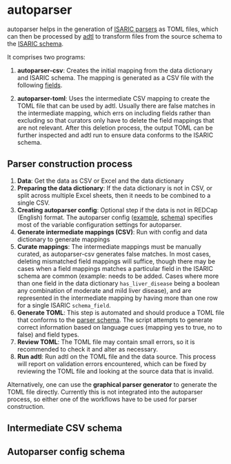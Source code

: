 # autoparser

autoparser helps in the generation of [ISARIC parsers](../isaric/parsers) as
TOML files, which can then be processed by
[adtl](https://github.com/globaldothealth/adtl) to transform files from the
source schema to the [ISARIC schema](../schemas/dev).

It comprises two programs:

1. **autoparser-csv**: Creates the initial mapping from the data dictionary and
   ISARIC schema. The mapping is generated as a CSV file with the following
   [fields](#intermediate-csv-schema).

2. **autoparser-toml**: Uses the intermediate CSV mapping to create the TOML file
   that can be used by adtl. Usually there are false matches in the intermediate
   mapping, which errs on including fields rather than excluding so that
   curators only have to delete the field mappings that are not relevant. After
   this deletion process, the output TOML can be further inspected and adtl run
   to ensure data conforms to the ISARIC schema.

## Parser construction process

1. **Data**: Get the data as CSV or Excel and the data dictionary
1. **Preparing the data dictionary**: If the data dictionary is not in CSV, or
   split across multiple Excel sheets, then it needs to be combined to a single
   CSV.
1. **Creating autoparser config**: Optional step if the data is not in REDCap
   (English) format. The autoparser config ([example](redcap-en.toml),
   [schema](#autoparser-config-schema)) specifies most of the variable
   configuration settings for autoparser.
1. **Generate intermediate mappings (CSV)**: Run with config and data dictionary
   to generate mappings
1. **Curate mappings**: The intermediate mappings must be manually curated, as
   autoparser-csv generates false matches. In most cases, deleting mismatched
   field mappings will suffice, though there may be cases when a field mappings
   matches a particular field in the ISARIC schema are common (example: needs to
   be added. Cases where more than one field in the data dictionary
   `has_liver_disease` being a boolean any combination of moderate and mild
   liver disease), and are represented in the intermediate mapping by having
   more than one row for a single ISARIC `schema_field`.
1. **Generate TOML**: This step is automated and should produce a TOML file that
   conforms to the [parser schema](../schemas/dev/parser.schema.json). The
   script attempts to generate correct information based on language cues
   (mapping yes to true, no to false) and field types.
1. **Review TOML**: The TOML file may contain small errors, so it is recommended
   to check it and alter as necessary.
1. **Run adtl**: Run adtl on the TOML file and the data source. This process
   will report on validation errors encountered, which can be fixed by reviewing
   the TOML file and looking at the source data that is invalid.

Alternatively, one can use the **graphical parser generator** to generate the TOML
file directly. Currently this is not integrated into the autoparser process, so
either one of the workflows have to be used for parser construction.

## Intermediate CSV schema

## Autoparser config schema

